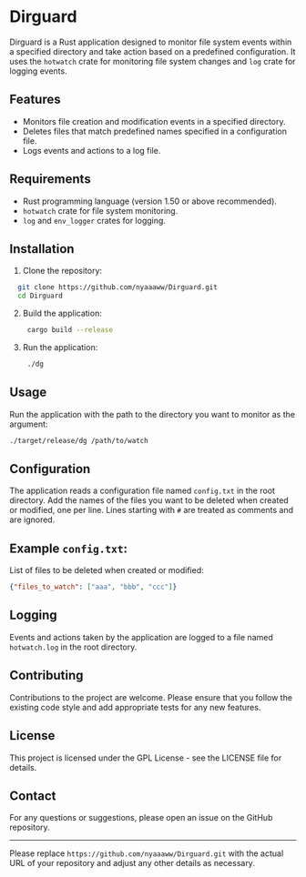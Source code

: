 # Dirguard

Dirguard is a Rust application designed to monitor file system events within a specified directory and take action based on a predefined configuration. It uses the `hotwatch` crate for monitoring file system changes and `log` crate for logging events.

## Features
- Monitors file creation and modification events in a specified directory.
- Deletes files that match predefined names specified in a configuration file.
- Logs events and actions to a log file.

## Requirements
- Rust programming language (version 1.50 or above recommended).
- `hotwatch` crate for file system monitoring.
- `log` and `env_logger` crates for logging.

## Installation
1. Clone the repository:
  ```sh
    git clone https://github.com/nyaaaww/Dirguard.git
    cd Dirguard
   ```

2. Build the application:
   ```sh
    cargo build --release
   ```

3. Run the application:
   ```sh
    ./dg
   ```

## Usage
Run the application with the path to the directory you want to monitor as the argument:
 ```sh
./target/release/dg /path/to/watch
 ```

## Configuration
The application reads a configuration file named `config.txt` in the root directory. Add the names of the files you want to be deleted when created or modified, one per line. Lines starting with `#` are treated as comments and are ignored.

## Example `config.txt`:
 
 List of files to be deleted when created or modified:  
  ``` json
{"files_to_watch": ["aaa", "bbb", "ccc"]}
 ```

## Logging
Events and actions taken by the application are logged to a file named `hotwatch.log` in the root directory.

## Contributing
Contributions to the project are welcome. Please ensure that you follow the existing code style and add appropriate tests for any new features.

## License
This project is licensed under the GPL License - see the LICENSE file for details.

## Contact
For any questions or suggestions, please open an issue on the GitHub repository.

---

Please replace `https://github.com/nyaaaww/Dirguard.git` with the actual URL of your repository and adjust any other details as necessary.
